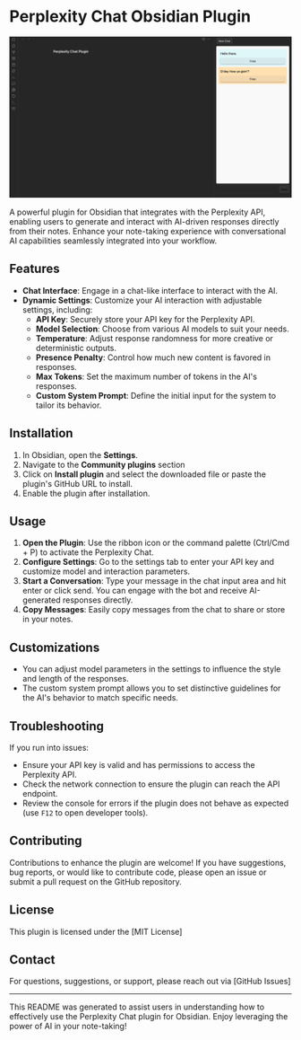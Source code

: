 # Perplexity Chat Obsidian Plugin

![alt text](assets/ppl-plugin-demo.png)

A powerful plugin for Obsidian that integrates with the Perplexity API, enabling users to generate and interact with AI-driven responses directly from their notes. Enhance your note-taking experience with conversational AI capabilities seamlessly integrated into your workflow.

## Features

- **Chat Interface**: Engage in a chat-like interface to interact with the AI.
- **Dynamic Settings**: Customize your AI interaction with adjustable settings, including:
  - **API Key**: Securely store your API key for the Perplexity API.
  - **Model Selection**: Choose from various AI models to suit your needs.
  - **Temperature**: Adjust response randomness for more creative or deterministic outputs.
  - **Presence Penalty**: Control how much new content is favored in responses.
  - **Max Tokens**: Set the maximum number of tokens in the AI's responses.
  - **Custom System Prompt**: Define the initial input for the system to tailor its behavior.

## Installation

1. In Obsidian, open the **Settings**.
2. Navigate to the **Community plugins** section 
3. Click on **Install plugin** and select the downloaded file or paste the plugin's GitHub URL to install.
4. Enable the plugin after installation.

## Usage

1. **Open the Plugin**: Use the ribbon icon or the command palette (Ctrl/Cmd + P) to activate the Perplexity Chat.
2. **Configure Settings**: Go to the settings tab to enter your API key and customize model and interaction parameters.
3. **Start a Conversation**: Type your message in the chat input area and hit enter or click send. You can engage with the bot and receive AI-generated responses directly.
4. **Copy Messages**: Easily copy messages from the chat to share or store in your notes.

## Customizations

- You can adjust model parameters in the settings to influence the style and length of the responses.
- The custom system prompt allows you to set distinctive guidelines for the AI's behavior to match specific needs.

## Troubleshooting

If you run into issues:

- Ensure your API key is valid and has permissions to access the Perplexity API.
- Check the network connection to ensure the plugin can reach the API endpoint.
- Review the console for errors if the plugin does not behave as expected (use `F12` to open developer tools).

## Contributing

Contributions to enhance the plugin are welcome! If you have suggestions, bug reports, or would like to contribute code, please open an issue or submit a pull request on the GitHub repository.

## License

This plugin is licensed under the [MIT License]

## Contact

For questions, suggestions, or support, please reach out via [GitHub Issues]

---

This README was generated to assist users in understanding how to effectively use the Perplexity Chat plugin for Obsidian. Enjoy leveraging the power of AI in your note-taking!